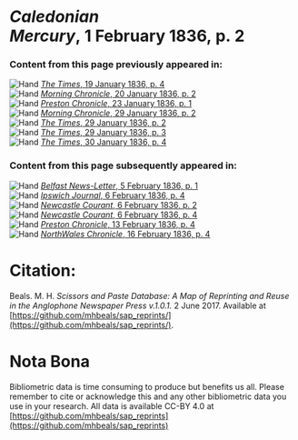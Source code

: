 # *Caledonian Mercury*, 1 February 1836, p. 2  
  
### Content from this page previously appeared in:  
![Hand](http://scissorsandpaste.net/wp-content/uploads/2017/06/smallhandpointer.png) [*The Times*, 19 January 1836, p. 4](https://mhbeals.github.io/sap_html/The-Times/The-Times-19-January-1836-p-4)  
![Hand](http://scissorsandpaste.net/wp-content/uploads/2017/06/smallhandpointer.png) [*Morning Chronicle*, 20 January 1836, p. 2](https://mhbeals.github.io/sap_html/Morning-Chronicle/Morning-Chronicle-20-January-1836-p-2)  
![Hand](http://scissorsandpaste.net/wp-content/uploads/2017/06/smallhandpointer.png) [*Preston Chronicle*, 23 January 1836, p. 1](https://mhbeals.github.io/sap_html/Preston-Chronicle/Preston-Chronicle-23-January-1836-p-1)  
![Hand](http://scissorsandpaste.net/wp-content/uploads/2017/06/smallhandpointer.png) [*Morning Chronicle*, 29 January 1836, p. 2](https://mhbeals.github.io/sap_html/Morning-Chronicle/Morning-Chronicle-29-January-1836-p-2)  
![Hand](http://scissorsandpaste.net/wp-content/uploads/2017/06/smallhandpointer.png) [*The Times*, 29 January 1836, p. 2](https://mhbeals.github.io/sap_html/The-Times/The-Times-29-January-1836-p-2)  
![Hand](http://scissorsandpaste.net/wp-content/uploads/2017/06/smallhandpointer.png) [*The Times*, 29 January 1836, p. 3](https://mhbeals.github.io/sap_html/The-Times/The-Times-29-January-1836-p-3)  
![Hand](http://scissorsandpaste.net/wp-content/uploads/2017/06/smallhandpointer.png) [*The Times*, 30 January 1836, p. 4](https://mhbeals.github.io/sap_html/The-Times/The-Times-30-January-1836-p-4)  
  
### Content from this page subsequently appeared in:  
![Hand](http://scissorsandpaste.net/wp-content/uploads/2017/06/smallhandpointer.png) [*Belfast News-Letter*, 5 February 1836, p. 1](https://mhbeals.github.io/sap_html/Belfast-News-Letter/Belfast-News-Letter-5-February-1836-p-1)  
![Hand](http://scissorsandpaste.net/wp-content/uploads/2017/06/smallhandpointer.png) [*Ipswich Journal*, 6 February 1836, p. 4](https://mhbeals.github.io/sap_html/Ipswich-Journal/Ipswich-Journal-6-February-1836-p-4)  
![Hand](http://scissorsandpaste.net/wp-content/uploads/2017/06/smallhandpointer.png) [*Newcastle Courant*, 6 February 1836, p. 2](https://mhbeals.github.io/sap_html/Newcastle-Courant/Newcastle-Courant-6-February-1836-p-2)  
![Hand](http://scissorsandpaste.net/wp-content/uploads/2017/06/smallhandpointer.png) [*Newcastle Courant*, 6 February 1836, p. 4](https://mhbeals.github.io/sap_html/Newcastle-Courant/Newcastle-Courant-6-February-1836-p-4)  
![Hand](http://scissorsandpaste.net/wp-content/uploads/2017/06/smallhandpointer.png) [*Preston Chronicle*, 13 February 1836, p. 4](https://mhbeals.github.io/sap_html/Preston-Chronicle/Preston-Chronicle-13-February-1836-p-4)  
![Hand](http://scissorsandpaste.net/wp-content/uploads/2017/06/smallhandpointer.png) [*NorthWales Chronicle*, 16 February 1836, p. 4](https://mhbeals.github.io/sap_html/NorthWales-Chronicle/NorthWales-Chronicle-16-February-1836-p-4)  


# Citation: 

Beals. M. H. *Scissors and Paste Database: A Map of Reprinting and Reuse in the Anglophone Newspaper Press v.1.0.1.* 2 June 2017. Available at [https://github.com/mhbeals/sap_reprints/](https://github.com/mhbeals/sap_reprints/). 

# Nota Bona

Bibliometric data is time consuming to produce but benefits us all. Please remember to cite or acknowledge this and any other bibliometric data you use in your research. All data is available CC-BY 4.0 at [https://github.com/mhbeals/sap_reprints](https://github.com/mhbeals/sap_reprints)